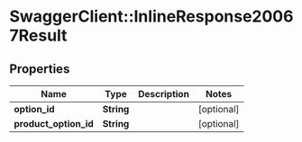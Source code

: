 # SwaggerClient::InlineResponse20067Result

## Properties
Name | Type | Description | Notes
------------ | ------------- | ------------- | -------------
**option_id** | **String** |  | [optional] 
**product_option_id** | **String** |  | [optional] 



